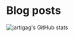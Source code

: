 # Blog posts
<!-- BLOG-POST-LIST:START -->
<!-- BLOG-POST-LIST:END -->

![jartigag's GitHub stats](https://github-readme-stats.vercel.app/api?username=jartigag&show_icons=true&theme=transparent&hide_rank=true)
